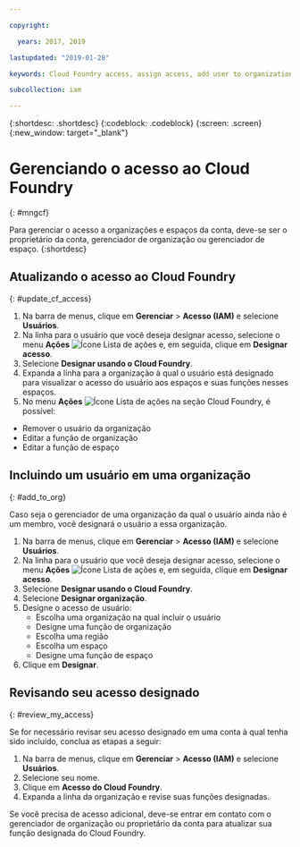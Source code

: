 ```yaml
---

copyright:

  years: 2017, 2019

lastupdated: "2019-01-28"

keywords: Cloud Foundry access, assign access, add user to organization, Cloud Foundry roles

subcollection: iam

---
```


{:shortdesc: .shortdesc}
{:codeblock: .codeblock}
{:screen: .screen}
{:new_window: target="_blank"}

# Gerenciando o acesso ao Cloud Foundry
{: #mngcf}

Para gerenciar o acesso a organizações e espaços da conta, deve-se ser o proprietário da conta, gerenciador de organização ou gerenciador de espaço.
{:shortdesc}

## Atualizando o acesso ao Cloud Foundry
{: #update_cf_access}

1. Na barra de menus, clique em **Gerenciar** &gt; **Acesso (IAM)** e selecione **Usuários**.
2. Na linha para o usuário que você deseja designar acesso, selecione o menu **Ações** ![Ícone Lista de ações](../icons/action-menu-icon.svg) e, em seguida, clique em **Designar acesso**.
3. Selecione **Designar usando o Cloud Foundry**.
4. Expanda a linha para a organização à qual o usuário está designado para visualizar o acesso do usuário aos espaços e suas funções nesses espaços.
5. No menu **Ações** ![Ícone Lista de ações](../icons/action-menu-icon.svg) na seção Cloud Foundry, é possível:

  * Remover o usuário da organização
  * Editar a função de organização
  * Editar a função de espaço

## Incluindo um usuário em uma organização
{: #add_to_org}

Caso seja o gerenciador de uma organização da qual o usuário ainda não é um membro, você designará o usuário a essa organização.

1. Na barra de menus, clique em **Gerenciar** &gt; **Acesso (IAM)** e selecione **Usuários**.
2. Na linha para o usuário que você deseja designar acesso, selecione o menu **Ações** ![Ícone Lista de ações](../icons/action-menu-icon.svg) e, em seguida, clique em **Designar acesso**.
3. Selecione **Designar usando o Cloud Foundry**.
4. Selecione **Designar organização**.
5. Designe o acesso de usuário:
   * Escolha uma organização na qual incluir o usuário
   * Designe uma função de organização
   * Escolha uma região
   * Escolha um espaço
   * Designe uma função de espaço
7. Clique em **Designar**.

## Revisando seu acesso designado
{: #review_my_access}

Se for necessário revisar seu acesso designado em uma conta à qual tenha sido incluído, conclua as etapas a seguir:

1. Na barra de menus, clique em **Gerenciar** &gt; **Acesso (IAM)** e selecione **Usuários**.
2. Selecione seu nome.
3. Clique em **Acesso do Cloud Foundry**.
3. Expanda a linha da organização e revise suas funções designadas.

Se você precisa de acesso adicional, deve-se entrar em contato com o gerenciador de organização ou proprietário da conta para atualizar sua função designada do Cloud Foundry.
